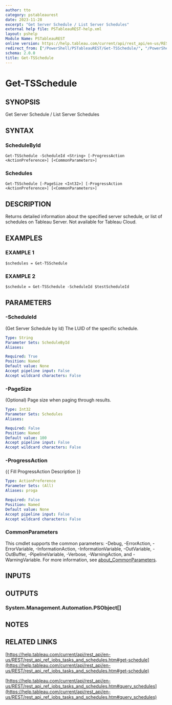 ```yaml
---
author: tto
category: pstableaurest
date: 2023-11-28
excerpt: "Get Server Schedule / List Server Schedules"
external help file: PSTableauREST-help.xml
layout: pshelp
Module Name: PSTableauREST
online version: https://help.tableau.com/current/api/rest_api/en-us/REST/rest_api_ref_jobs_tasks_and_schedules.htm#get-schedule
redirect_from: ["/PowerShell/PSTableauREST/Get-TSSchedule/", "/PowerShell/PSTableauREST/get-tsschedule/", "/PowerShell/get-tsschedule/"]
schema: 2.0.0
title: Get-TSSchedule
---
```


# Get-TSSchedule

## SYNOPSIS
Get Server Schedule / List Server Schedules

## SYNTAX

### ScheduleById
```
Get-TSSchedule -ScheduleId <String> [-ProgressAction <ActionPreference>] [<CommonParameters>]
```

### Schedules
```
Get-TSSchedule [-PageSize <Int32>] [-ProgressAction <ActionPreference>] [<CommonParameters>]
```

## DESCRIPTION
Returns detailed information about the specified server schedule, or list of schedules on Tableau Server.
Not available for Tableau Cloud.

## EXAMPLES

### EXAMPLE 1
```
$schedules = Get-TSSchedule
```

### EXAMPLE 2
```
$schedule = Get-TSSchedule -ScheduleId $testScheduleId
```

## PARAMETERS

### -ScheduleId
(Get Server Schedule by Id) The LUID of the specific schedule.

```yaml
Type: String
Parameter Sets: ScheduleById
Aliases:

Required: True
Position: Named
Default value: None
Accept pipeline input: False
Accept wildcard characters: False
```

### -PageSize
(Optional) Page size when paging through results.

```yaml
Type: Int32
Parameter Sets: Schedules
Aliases:

Required: False
Position: Named
Default value: 100
Accept pipeline input: False
Accept wildcard characters: False
```

### -ProgressAction
{{ Fill ProgressAction Description }}

```yaml
Type: ActionPreference
Parameter Sets: (All)
Aliases: proga

Required: False
Position: Named
Default value: None
Accept pipeline input: False
Accept wildcard characters: False
```

### CommonParameters
This cmdlet supports the common parameters: -Debug, -ErrorAction, -ErrorVariable, -InformationAction, -InformationVariable, -OutVariable, -OutBuffer, -PipelineVariable, -Verbose, -WarningAction, and -WarningVariable. For more information, see [about_CommonParameters](http://go.microsoft.com/fwlink/?LinkID=113216).

## INPUTS

## OUTPUTS

### System.Management.Automation.PSObject[]
## NOTES

## RELATED LINKS

[https://help.tableau.com/current/api/rest_api/en-us/REST/rest_api_ref_jobs_tasks_and_schedules.htm#get-schedule](https://help.tableau.com/current/api/rest_api/en-us/REST/rest_api_ref_jobs_tasks_and_schedules.htm#get-schedule)

[https://help.tableau.com/current/api/rest_api/en-us/REST/rest_api_ref_jobs_tasks_and_schedules.htm#query_schedules](https://help.tableau.com/current/api/rest_api/en-us/REST/rest_api_ref_jobs_tasks_and_schedules.htm#query_schedules)

